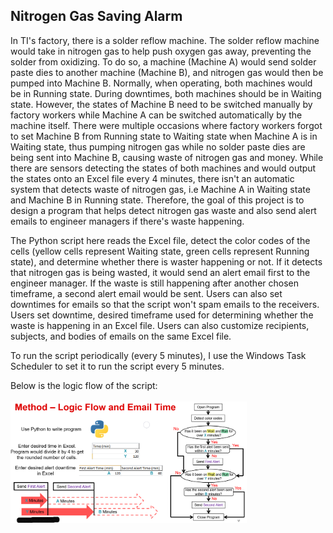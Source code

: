 ## Nitrogen Gas Saving Alarm
In TI's factory, there is a solder reflow machine. The solder reflow machine would take in nitrogen gas to help push oxygen gas away, preventing the solder from oxidizing. To do so, a machine (Machine A) would send solder paste dies to another machine (Machine B), and nitrogen gas would then be pumped into Machine B. Normally, when operating, both machines would be in Running state. During downtimes, both machines should be in Waiting state. However, the states of Machine B need to be switched manually by factory workers while Machine A can be switched automatically by the machine itself. There were multiple occasions where factory workers forgot to set Machine B from Running state to Waiting state when Machine A is in Waiting state, thus pumping nitrogen gas while no solder paste dies are being sent into Machine B, causing waste of nitrogen gas and money. While there are sensors detecting the states of both machines and would output the states onto an Excel file every 4 minutes, there isn't an automatic system that detects waste of nitrogen gas, i.e Machine A in Waiting state and Machine B in Running state. Therefore, the goal of this project is to design a program that helps detect nitrogen gas waste and also send alert emails to engineer managers if there's waste happening.

The Python script here reads the Excel file, detect the color codes of the cells (yellow cells represent Waiting state, green cells represent Running state), and determine whether there is waster happening or not. If it detects that nitrogen gas is being wasted, it would send an alert email first to the engineer manager. If the waste is still happening after another chosen timeframe, a second alert email would be sent. Users can also set downtimes for emails so that the script won't spam emails to the receivers. Users set downtime, desired timeframe used for determining whether the waste is happening in an Excel file. Users can also customize recipients, subjects, and bodies of emails on the same Excel file.

To run the script periodically (every 5 minutes), I use the Windows Task Scheduler to set it to run the script every 5 minutes.

Below is the logic flow of the script:
<br/>
<br/>
<img src="pics/LogicFlow.PNG" width="75%">
<br/>
<br/>
